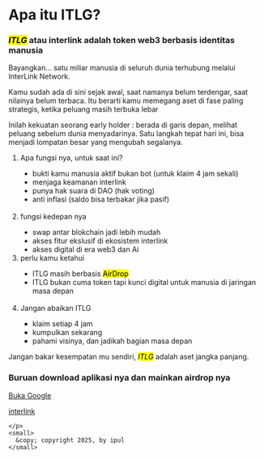 <!DOCTYPE html>
<html lang="en">
<head>
  <meta charset="UTF-8">
  <meta name="viewport" content="width=device-width, initial-scale=1.0">
  <meta http-equiv="X-UA-Compatible" content="ie=edge">
  <title>ARTIKEL TENTANG ITLG BY IPUL WKWKWKWK</title>
</head>
<body>
  <h1>Apa itu ITLG?</h1>
  <p>
    <h3>
      <cite> <mark>ITLG</mark> </cite> atau interlink adalah token web3 berbasis identitas manusia
      </h3>
      
 <p>Bayangkan… satu miliar manusia di seluruh dunia terhubung melalui InterLink Network.</p> 

<p>Kamu sudah ada di sini sejak awal, saat namanya belum terdengar, saat nilainya belum terbaca.
Itu berarti kamu memegang aset di fase paling strategis, ketika peluang masih terbuka lebar</p> 

<p>Inilah kekuatan seorang early holder : berada di garis depan, melihat peluang sebelum dunia menyadarinya.
Satu langkah tepat hari ini, bisa menjadi lompatan besar yang mengubah segalanya.</p> 
</p>
  <ol>
    <li>Apa fungsi nya, untuk saat ini?</li>
    <ul type="disc">
      <li>bukti kamu manusia aktif bukan bot (untuk klaim 4 jam sekali)</li>
      <li>menjaga keamanan interlink</li>
      <li>punya hak suara di DAO (hak voting)</li>
      <li>anti inflasi (saldo bisa terbakar jika pasif)</li>
    </ul>
    <br>
    <li>fungsi kedepan nya</li>
    <ul type="disc">
      <li>swap antar blokchain jadi lebih mudah</li>
      <li>akses fitur ekslusif di ekosistem interlink</li>
      <li>akses digital di era web3 dan Ai</li>
    </ul>
    <li>perlu kamu ketahui</li>
    <ul type="disc">
     <li>ITLG masih berbasis <mark> AirDrop</mark></li>
     <li>ITLG bukan cuma token tapi kunci digital untuk manusia di jaringan masa depan</li>
      </ul>
      <br>
    <LI>Jangan abaikan ITLG </LI>
    <ul type="square">
      <li>klaim setiap 4 jam</li>
      <li>kumpulkan sekarang</li>
      <li>pahami visinya, dan jadikah bagian masa depan</li>
    </ul>
  </ol>
      <p>Jangan bakar kesempatan mu sendiri, <mark><cite>ITLG</cite></mark> adalah aset jangka panjang.</p>
  <p>
    <h3>Buruan download aplikasi nya dan mainkan airdrop nya</h3>
    <p><a href="https://www.google.com" target="_blank">Buka Google</a></p>
    <p><a href="https://play.google.com/store/apps/details?id=org.ai.interlinklabs.interlinkId">interlink</a>
      
    </p>
    <small>
      &copy; copyright 2025, by ipul
    </small>
  </p>
</body>
</html>
